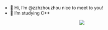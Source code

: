 - 👋 Hi, I’m @zzhzhouzhou nice to meet to you!
- 👀 I’m studying C++ 
<div align="center"> <img src="https://visitor-badge.glitch.me/badge?page_id=zzhzhouzhou" /> </div>

<!---
zzhzhouzhou/zzhzhouzhou is a ✨ special ✨ repository because its `README.md` (this file) appears on your GitHub profile.
You can click the Preview link to take a look at your changes.
--->
